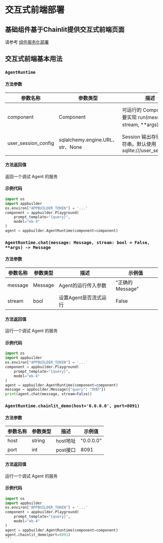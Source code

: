 # 交互式前端部署

## 基础组件基于Chainlit提供交互式前端页面

请参考 [组件服务化部署](https://github.com/baidubce/app-builder/blob/master/cookbooks/components/agent_runtime.ipynb)

## 交互式前端基本用法


### `AgentRuntime`


#### 方法参数

| 参数名称   | 参数类型   | 描述         | 示例值       |
|--------|--------|------------|-----------|
| component | Component | 可运行的 Component,需要实现 run(message, stream, **args) 方法  | "正确的component组件或client" |
| user_session_config | sqlalchemy.engine.URL、str、None | Session 输出存储配置字符串。默认使用 sqlite:///user_session.db | "正确的存储配置字符串" |

#### 方法返回值

返回一个调试 Agent 的服务

#### 示例代码

```python
import os
import appbuilder
os.environ["APPBUILDER_TOKEN"] = '...'
component = appbuilder.Playground(
    prompt_template="{query}",
    model="eb-4"
)
agent = appbuilder.AgentRuntime(component=component)
```


### `AgentRuntime.chat(message: Message, stream: bool = False, **args) -> Message`


#### 方法参数

| 参数名称   | 参数类型   | 描述         | 示例值       |
|--------|--------|------------|-----------|
| message | Message | Agent的运行传入参数 | "正确的Message" |
| stream | bool | 设置Agent是否流式运行 | False |

#### 方法返回值

运行一个调试 Agent 的服务

#### 示例代码

```python
import os
import appbuilder
os.environ["APPBUILDER_TOKEN"] = '...'
component = appbuilder.Playground(
    prompt_template="{query}",
    model="eb-4"
)
agent = appbuilder.AgentRuntime(component=component)
message = appbuilder.Message({"query": "你好"})
print(agent.chat(message, stream=False))
```


### `AgentRuntime.chainlit_demo(host='0.0.0.0', port=8091)`


#### 方法参数

| 参数名称   | 参数类型   | 描述         | 示例值       |
|--------|--------|------------|-----------|
| host | string | host地址 | "0.0.0.0" |
| port | int | post接口 | 8091 |

#### 方法返回值

运行一个调试 Agent 的服务

#### 示例代码

````python
import os
import appbuilder
os.environ["APPBUILDER_TOKEN"] = '...'
component = appbuilder.Playground(
    prompt_template="{query}",
    model="eb-4"
)
agent = appbuilder.AgentRuntime(component=component)
agent.chainlit_demo(port=8091)
```
